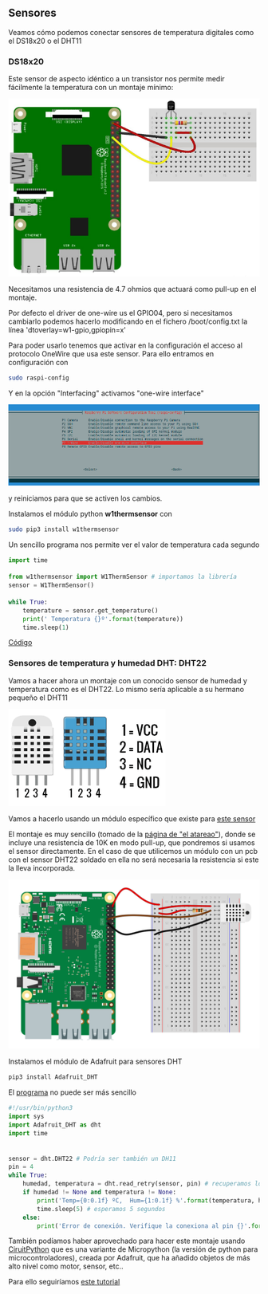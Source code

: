## Sensores

Veamos cómo podemos conectar sensores de temperatura digitales como el DS18x20 o el DHT11

### DS18x20

Este sensor de aspecto idéntico a un transistor nos permite medir fácilmente la temperatura con un montaje mínimo:

![Montaje DS18x20](./images/oneWireDS18x20.png)

Necesitamos una resistencia de 4.7 ohmios que actuará como pull-up en el montaje.

Por defecto el driver de one-wire us el GPIO04, pero si necesitamos cambiarlo podemos hacerlo modificando en el fichero /boot/config.txt la línea 'dtoverlay=w1-gpio,gpiopin=x'

Para poder usarlo tenemos que activar en la configuración el acceso al protocolo OneWire que usa este sensor. Para ello entramos en configuración con 

```sh
sudo raspi-config
```
Y en la opción "Interfacing" activamos "one-wire interface"

![one-wire config](./images/one-wire_config.png)

y reiniciamos para que se activen los cambios.

Instalamos el módulo python **w1thermsensor** con 

```sh
sudo pip3 install w1thermsensor
```
Un sencillo programa nos permite ver el valor de temperatura cada segundo

```python
import time

from w1thermsensor import W1ThermSensor # importamos la librería
sensor = W1ThermSensor()

while True:
    temperature = sensor.get_temperature()
    print(' Temperatura {}º'.format(temperature))
    time.sleep(1) 
```

[Código](https://github.com/javacasm/RaspberryOnline2ed/blob/master/codigo/test_ds18x20.py)

### Sensores de temperatura y humedad DHT: DHT22

Vamos a hacer ahora un montaje con un conocido sensor de humedad y temperatura como es el DHT22. Lo mismo sería aplicable a su hermano pequeño el DHT11

![DHT11 y DHT22](./images/DHT11_DHT22.png)

Vamos a hacerlo usando un módulo específico que existe para [este sensor](https://github.com/adafruit/Adafruit_Python_DHT) 

El montaje es muy sencillo (tomado de la [página de "el atareao"](https://www.atareao.es/podcast/temperatura-con-la-raspberry/)), donde se incluye una resistencia de 10K en modo pull-up, que pondremos si usamos el sensor directamente. En el caso de que utilicemos un módulo con un pcb con el sensor DHT22 soldado en ella no será necesaria la resistencia si este la lleva incorporada.

![Montaje DHT22](./images/montajeDHT22.png)

Instalamos el módulo de Adafruit para sensores DHT

```sh
pip3 install Adafruit_DHT
```

El [programa](https://github.com/javacasm/RaspberryOnline2ed/blob/master/codigo/test_dht22.py) no puede ser más sencillo

```python
#!/usr/bin/python3
import sys
import Adafruit_DHT as dht
import time


sensor = dht.DHT22 # Podría ser también un DH11
pin = 4
while True:
    humedad, temperatura = dht.read_retry(sensor, pin) # recuperamos los valores del sensor
    if humedad != None and temperatura != None:
        print('Temp={0:0.1f} ºC,  Hum={1:0.1f} %'.format(temperatura, humedad))
        time.sleep(5) # esperamos 5 segundos
    else:
        print('Error de conexión. Verifique la conexiona al pin {}'.format(pin))
```


También podíamos haber aprovechado para hacer este montaje usando [CiruitPython](https://learn.adafruit.com/circuitpython-on-raspberrypi-linux/overview) que es una variante de Micropython (la versión de python para microcontroladores), creada por Adafruit, que ha añadido objetos de más alto nivel como motor, sensor, etc.. 

Para ello seguiríamos [este tutorial](https://learn.adafruit.com/dht-humidity-sensing-on-raspberry-pi-with-gdocs-logging/python-setup)

